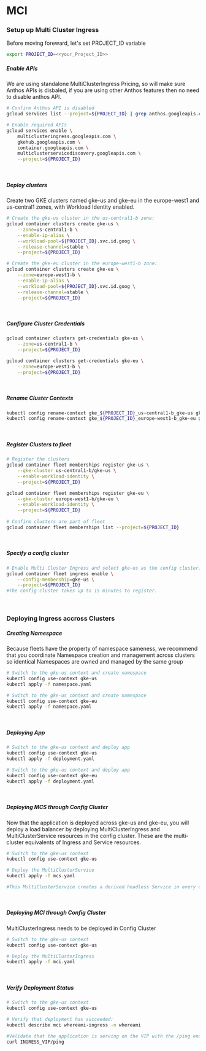 # MCI

### Setup up Multi Cluster Ingress
Before moving foreward, let's set PROJECT_ID variable 
```bash
export PROJECT_ID=<<your_Project_ID>>
```

##### Enable APIs
We are using standalone MultiClusterIngress Pricing, so will make sure Anthos APIs is disbaled, if you are using other Anthos features then no need to disable anthos API.

```bash
# Confirm Anthos API is disabled 
gcloud services list --project=${PROJECT_ID} | grep anthos.googleapis.com

# Enable required APIs
gcloud services enable \
    multiclusteringress.googleapis.com \
    gkehub.googleapis.com \
    container.googleapis.com \
    multiclusterservicediscovery.googleapis.com \
    --project=${PROJECT_ID}
```
</br>

##### Deploy clusters
Create two GKE clusters named gke-us and gke-eu in the europe-west1 and us-central1 zones, with Workload Identity enabled.

```bash
# Create the gke-us cluster in the us-central1-b zone:
gcloud container clusters create gke-us \
    --zone=us-central1-b \
    --enable-ip-alias \
    --workload-pool=${PROJECT_ID}.svc.id.goog \
    --release-channel=stable \
    --project=${PROJECT_ID}

# Create the gke-eu cluster in the europe-west1-b zone:
gcloud container clusters create gke-eu \
    --zone=europe-west1-b \
    --enable-ip-alias \
    --workload-pool=${PROJECT_ID}.svc.id.goog \
    --release-channel=stable \
    --project=${PROJECT_ID}
```
</br>

##### Configure Cluster Credentials

```bash
gcloud container clusters get-credentials gke-us \
    --zone=us-central1-b \
    --project=${PROJECT_ID}

gcloud container clusters get-credentials gke-eu \
    --zone=europe-west1-b \
    --project=${PROJECT_ID}
```
</br>

##### Rename Cluster Contexts

```bash
kubectl config rename-context gke_${PROJECT_ID}_us-central1-b_gke-us gke-us
kubectl config rename-context gke_${PROJECT_ID}_europe-west1-b_gke-eu gke-eu
```
</br>

##### Register Clusters to fleet

```bash
# Register the clusters
gcloud container fleet memberships register gke-us \
    --gke-cluster us-central1-b/gke-us \
    --enable-workload-identity \
    --project=${PROJECT_ID}

gcloud container fleet memberships register gke-eu \
    --gke-cluster europe-west1-b/gke-eu \
    --enable-workload-identity \
    --project=${PROJECT_ID}
    
# Confirm clusters are part of fleet
gcloud container fleet memberships list --project=${PROJECT_ID}
```
</br>

##### Specify a config cluster

```bash
# Enable Multi Cluster Ingress and select gke-us as the config cluster:
gcloud container fleet ingress enable \
    --config-membership=gke-us \
    --project=${PROJECT_ID}
#The config cluster takes up to 15 minutes to register. 
```
</br>

### Deploying Ingress accross Clusters

##### Creating Namespace
Because fleets have the property of namespace sameness, we recommend that you coordinate Namespace creation and management across clusters so identical Namespaces are owned and managed by the same group

```bash
# Switch to the gke-us context and create namespace
kubectl config use-context gke-us
kubectl apply -f namespace.yaml

# Switch to the gke-us context and create namespace
kubectl config use-context gke-eu
kubectl apply -f namespace.yaml
```
</br>

##### Deploying App

```bash
# Switch to the gke-us context and deploy app
kubectl config use-context gke-us
kubectl apply -f deployment.yaml

# Switch to the gke-us context and deploy app
kubectl config use-context gke-eu
kubectl apply -f deployment.yaml
```
</br>

##### Deploying MCS through Config Cluster
Now that the application is deployed across gke-us and gke-eu, you will deploy a load balancer by deploying MultiClusterIngress and MultiClusterService resources in the config cluster. These are the multi-cluster equivalents of Ingress and Service resources.

```bash
# Switch to the gke-us context
kubectl config use-context gke-us

# Deploy the MultiClusterService
kubectl apply -f mcs.yaml

#This MultiClusterService creates a derived headless Service in every cluster that matches Pods with app: whereami in whereami namespace

```
</br>

##### Deploying MCI through Config Cluster
MultiClusterIngress needs to be deployed in Config Cluster

```bash
# Switch to the gke-us context
kubectl config use-context gke-us

# Deploy the MultiClusterIngress
kubectl apply -f mci.yaml
```
</br>

##### Verify Deployment Status

```bash
# Switch to the gke-us context
kubectl config use-context gke-us

# Verify that deployment has succeeded:
kubectl describe mci whereami-ingress -n whereami

#Validate that the application is serving on the VIP with the /ping endpoint:
curl INGRESS_VIP/ping
```
</br>


